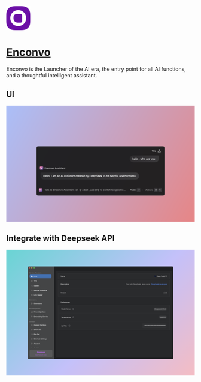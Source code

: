 <img src="https://raw.githubusercontent.com/ysnows/enconvo_media/main/logo.png" width="64" height="auto" /> 

# [Enconvo](https://www.enconvo.com/)

 Enconvo is the Launcher of the AI era, the entry point for all AI functions, and a thoughtful intelligent assistant.

## UI

<img src="https://raw.githubusercontent.com/ysnows/enconvo_media/main/deepseek/ui.png" />


## Integrate with Deepseek API

<img src="https://raw.githubusercontent.com/ysnows/enconvo_media/main/deepseek/settings.png" />
